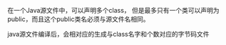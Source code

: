 在一个Java源文件中，可以声明多个class， 但是最多只有一个类可以声明为public，而且这个public类名必须与源文件名相同。

java源文件编译后，会相对应的生成与class名字和个数对应的字节码文件


